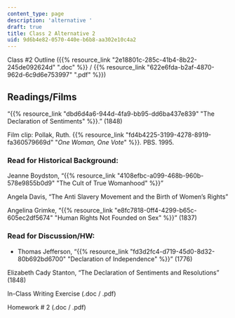 ```yaml
---
content_type: page
description: 'alternative '
draft: true
title: Class 2 Alternative 2
uid: 9d6b4e82-0570-440e-b6b8-aa302e10c4a2
---
```

Class #2 Outline ({{% resource_link "2e18801c-285c-41b4-8b22-245de092624d" ".doc" %}} / {{% resource_link "622e6fda-b2af-4870-962d-6c9d6e753997" ".pdf" %}})

## Readings/Films

“{{% resource_link "dbd6d4a6-944d-4fa9-bb95-dd6ba437e839" "The Declaration of Sentiments" %}}.” (1848)

Film clip: Pollak, Ruth. {{% resource_link "fd4b4225-3199-4278-8919-fa360579669d" "*One Woman, One Vote*" %}}*.* PBS. 1995.

### **Read for Historical Background:**

Jeanne Boydston, “{{% resource_link "4108efbc-a099-468b-960b-578e9855b0d9" "The Cult of True Womanhood" %}}”

Angela Davis, “The Anti Slavery Movement and the Birth of Women’s Rights”

Angelina Grimke, “{{% resource_link "e8fc7818-0ff4-4299-b65c-605ec2df5674" "Human Rights Not Founded on Sex" %}}” (1837)

### **Read for Discussion/HW:**

- Thomas Jefferson, “{{% resource_link "fd3d2fc4-d719-45d0-8d32-80b692bd6700" "Declaration of Independence" %}}” (1776)

Elizabeth Cady Stanton, “The Declaration of Sentiments and Resolutions” (1848)

In-Class Writing Exercise (.doc / .pdf)

Homework # 2 (.doc / .pdf)